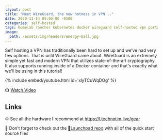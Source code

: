 ```yaml
---
layout: post
title: "Meet WireGuard, the new hotness in VPN..."
date: 2020-11-14 09:00:00 -0500
categories: self-hosted
tags: homelab rancher kubernetes docker wireguard self-hosted vpn portainer
image:
  path: /assets/img/headers/energy-ball.jpg
---
```


Self hosting a VPN has traditionally been hard to set up and we've had very few options.  That is until WireGuard came about. WireGuard is an extremely simple yet fast and modern VPN that utilizes state-of-the-art cryptography.  It also supports running inside of a Docker container and that's exactly what we'll be using in this tutorial!

{% include embed/youtube.html id='xlyTCuWqDOg' %}

📺 [Watch Video](https://www.youtube.com/watch?v=xlyTCuWqDOg)

## Links

⚙️ See all the hardware I recommend at <https://l.technotim.live/gear>

🚀 Don't forget to check out the [🚀Launchpad repo](https://l.technotim.live/quick-start) with all of the quick start source files

